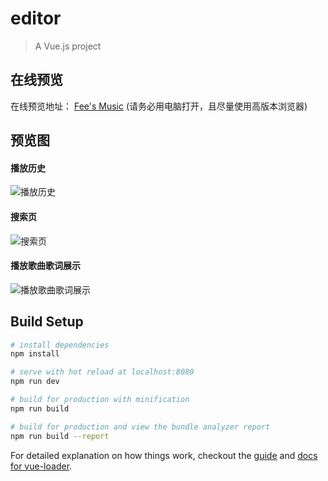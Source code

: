 # editor

> A Vue.js project

## 在线预览
在线预览地址： [Fee's Music](https://fee-ing.github.io/Fee-music) (请务必用电脑打开，且尽量使用高版本浏览器)

## 预览图
#### 播放历史
![播放历史](https://github.com/Fee-ing/previewImages/blob/master/Fee-music/history.png)
#### 搜索页
![搜索页](https://github.com/Fee-ing/previewImages/blob/master/Fee-music/search.png)
#### 播放歌曲歌词展示
![播放歌曲歌词展示](https://github.com/Fee-ing/previewImages/blob/master/Fee-music/play.png)

## Build Setup

``` bash
# install dependencies
npm install

# serve with hot reload at localhost:8080
npm run dev

# build for production with minification
npm run build

# build for production and view the bundle analyzer report
npm run build --report
```

For detailed explanation on how things work, checkout the [guide](http://vuejs-templates.github.io/webpack/) and [docs for vue-loader](http://vuejs.github.io/vue-loader).
